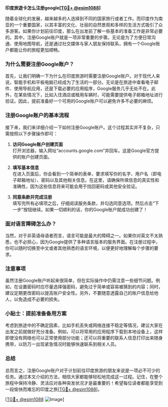 **印度旅遊卡怎么注册google[[TG💪+ @esim1088](https://t.me/s/esim1088)]**

随着全球化的发展，越来越多的人选择到不同的国家旅行或者工作。而印度作为南亚的一个重要国家，以其丰富的文化、壮丽的自然景观和多样的生活方式吸引了众多游客。如果你计划前往印度，那么在出发前了解一些基本的准备工作是非常必要的。其中，注册Google账户就是一项非常重要的步骤。无论是为了方便日常沟通、使用地图导航，还是通过社交媒体与家人朋友保持联系，拥有一个Google账户都能让你的旅程更加顺畅。

### 为什么需要注册Google账户？

首先，让我们明确一下为什么在印度旅游时需要注册Google账户。对于现代人来说，智能手机和平板电脑已经成为了生活的一部分。无论是在旅途中查看电子邮件、使用导航应用，还是下载必要的应用程序，Google服务几乎无处不在。此外，在某些情况下，比如入住酒店或租用车辆时，可能需要提供电子邮箱地址进行验证。因此，提前准备好一个可用的Google账户可以避免许多不必要的麻烦。

### 注册Google账户的基本流程

接下来，我们来详细介绍一下如何注册Google账户。这个过程其实并不复杂，只需按照以下步骤操作即可：

1. **访问Google账户创建页面**  
   打开浏览器，输入网址“accounts.google.com”并回车。这是Google官方提供的账户创建页面。

2. **填写基本信息**  
   在进入页面后，你会看到一个简单的表单，要求填写你的名字、用户名（即电子邮箱地址）、密码以及其他相关信息。在这里，请确保所填信息的真实性和准确性，因为这些信息将来可能会用于找回密码或其他安全验证。

3. **同意条款并完成注册**  
   填写完所有必填项之后，仔细阅读服务条款，并勾选同意选项。然后点击“下一步”按钮继续。如果一切顺利的话，你的Google账户就成功创建了！

### 面对语言障碍怎么办？

当然，对于非英语母语者而言，语言可能是最大的障碍之一。如果你对英文不太熟悉，也不必担心，因为Google提供了多种语言版本的服务界面。在注册过程中，你可以随时切换至中文或者其他熟悉的语言环境，以便更好地理解每个步骤的要求。

### 注意事项

虽然注册Google账户听起来很简单，但在实际操作中仍需注意一些细节问题。例如，在设置密码时应尽量选择强密码，避免过于简单或容易被猜到的内容；同时，建议定期更改密码以提高账户安全性。另外，不要随意透露自己的账户信息给他人，以免造成不必要的损失。

### 小贴士：提前准备备用方案

考虑到旅途中的不确定因素，比如手机丢失或网络连接不稳定等情况，建议大家在出发之前就做好充分准备。例如，可以将常用的应用程序下载到本地设备上，这样即使没有网络也可以正常使用部分功能；还可以将重要的联系人信息打印出来随身携带，以防万一出现紧急情况时能够快速联系到相关人员。

### 总结

总而言之，注册Google账户对于计划前往印度旅游的朋友来说是一项必不可少的任务。通过本文介绍的方法，相信大家都能够轻松地完成这一过程。记住，在整个旅程中保持冷静、灵活应对各种突发状况才是最重要的！希望每位读者都能享受到一段愉快而难忘的印度之旅[[TG💪+ @esim1088](https://t.me/s/esim1088)]。

[[TG💪+ @esim1088](https://t.me/s/esim1088) ![Image](https://i.postimg.cc/4NQfJmqS/Snipaste-2025-05-13-00-14-12.png)]